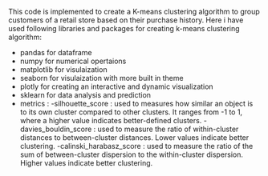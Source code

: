 This code is implemented to create a K-means clustering algorithm to group customers of a retail store based on their purchase history.
Here i have used following libraries and packages for creating k-means clustering algorithm:
  - pandas for dataframe
  - numpy for numerical opertaions
  - matplotlib for visulaization
  - seaborn for visulaization with more built in theme
  - plotly for creating an interactive and dynamic visualization
  - sklearn for data analysis and prediction
  - metrics :
     -silhouette_score : used to measures how similar an object is to its own cluster compared to other clusters. It ranges from -1 to 1, where a higher value indicates better-defined clusters.
     -davies_bouldin_score : used to measure the ratio of within-cluster distances to between-cluster distances. Lower values indicate better clustering.
     -calinski_harabasz_score : used to measure the ratio of the sum of between-cluster dispersion to the within-cluster dispersion. Higher values indicate better clustering.

